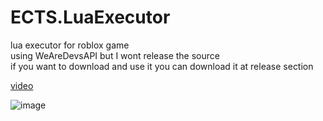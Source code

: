 # ECTS.LuaExecutor
lua executor for roblox game 
<br/>
using WeAreDevsAPI but I wont release the source
<br/>
if you want to download and use it you can download it at release section
<br/>

[video](https://www.youtube.com/watch?v=W3YrsR9q0nI)

![image](https://user-images.githubusercontent.com/47096657/187244445-9e7fac9f-6bb9-4514-b42f-3b74e7629d29.png)
